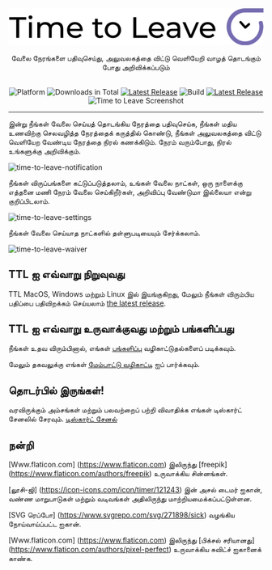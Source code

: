 <div align="center">
  <img src="../assets/timetoleave.png" alt="Time to Leave Logo">

  <p>
  வேலை நேரங்களை பதிவுசெய்து, அலுவலகத்தை விட்டு வெளியேறி வாழத் தொடங்கும் போது அறிவிக்கப்படும்
  </p>
  <br/>

<img src="https://img.shields.io/badge/platforms-Windows%20%7C%20MacOS%20%7C%20Linux-green" alt="Platform">
<img src="https://img.shields.io/github/downloads/thamara/time-to-leave/total" alt="Downloads in Total">
<a href="https://github.com/thamara/time-to-leave/releases/tag/v.1.5.5"><img src="https://img.shields.io/github/v/release/thamara/time-to-leave" alt="Latest Release"></a>
<img src="https://img.shields.io/github/workflow/status/thamara/time-to-leave/Code%20Coverage" alt="Build">
<a href="http://makeapullrequest.com/"><img src="https://img.shields.io/badge/PRs-welcome-purple" alt="Latest Release"></a>

   <br/>

  <img src="https://user-images.githubusercontent.com/3754225/94519528-4e549900-0248-11eb-8872-b6fb2d47f43c.jpg" alt="Time to Leave Screenshot">

  <br/>

</div>

---

இன்று நீங்கள் வேலை செய்யத் தொடங்கிய நேரத்தை பதிவுசெய்க, நீங்கள் மதிய உணவிற்கு செலவழித்த நேரத்தைக் கருத்தில் கொண்டு, நீங்கள் அலுவலகத்தை விட்டு வெளியேற வேண்டிய நேரத்தை நிரல் கணக்கிடும். நேரம் வரும்போது, ​​நிரல் உங்களுக்கு அறிவிக்கும்.

![time-to-leave-notification](https://user-images.githubusercontent.com/3754225/94519526-4dbc0280-0248-11eb-9738-ffae936cfa4a.jpg)

நீங்கள் விருப்பங்களை கட்டுப்படுத்தலாம், உங்கள் வேலை நாட்கள், ஒரு நாளைக்கு எத்தனை மணி நேரம் வேலை செய்கிறீர்கள், அறிவிப்பு வேண்டுமா இல்லையா என்று குறிப்பிடலாம்.

![time-to-leave-settings](https://user-images.githubusercontent.com/3754225/94519531-4eed2f80-0248-11eb-9303-78f9abe69201.jpg)

நீங்கள் வேலை செய்யாத நாட்களில் தள்ளுபடியையும் சேர்க்கலாம்.

![time-to-leave-waiver](https://user-images.githubusercontent.com/3754225/94762058-4e79a380-03c4-11eb-8f28-1c480dbf8b5c.png)

## TTL ஐ எவ்வாறு நிறுவுவது

TTL MacOS, Windows மற்றும் Linux இல் இயங்குகிறது, மேலும் நீங்கள் விரும்பிய பதிப்பை பதிவிறக்கம் செய்யலாம் [the latest release](https://github.com/thamara/time-to-leave/releases/tag/v.1.5.5).

## TTL ஐ எவ்வாறு உருவாக்குவது மற்றும் பங்களிப்பது

நீங்கள் உதவ விரும்பினால், எங்கள் [பங்களிப்பு](../CONTRIBUTING.md) வழிகாட்டுதல்களைப் படிக்கவும்.

மேலும் தகவலுக்கு எங்கள் [மேம்பாட்டு வழிகாட்டி](../DEVELOPMENT.md) ஐப் பார்க்கவும்.

## தொடர்பில் இருங்கள்!

வரவிருக்கும் அம்சங்கள் மற்றும் பலவற்றைப் பற்றி விவாதிக்க எங்கள் டிஸ்கார்ட் சேனலில் சேரவும். [டிஸ்கார்ட் சேனல்](https://discord.gg/P3KkEF5)

## நன்றி

[Www.flaticon.com] (https://www.flaticon.com) இலிருந்து [freepik] (https://www.flaticon.com/authors/freepik) உருவாக்கிய சின்னங்கள்.

[லூசி-ஜி] (https://icon-icons.com/icon/timer/121243) இன் அசல் டைமர் ஐகான், வண்ண மாறுபாடுகள் மற்றும் வடிவங்கள் அதிலிருந்து மாற்றியமைக்கப்பட்டுள்ளன.

[SVG ரெப்போ] (https://www.svgrepo.com/svg/271898/sick) வழங்கிய நோய்வாய்ப்பட்ட ஐகான்.

[Www.flaticon.com] (https://www.flaticon.com) இலிருந்து [பிக்சல் சரியானது] (https://www.flaticon.com/authors/pixel-perfect) உருவாக்கிய சுவிட்ச் ஐகானைக் காண்க.